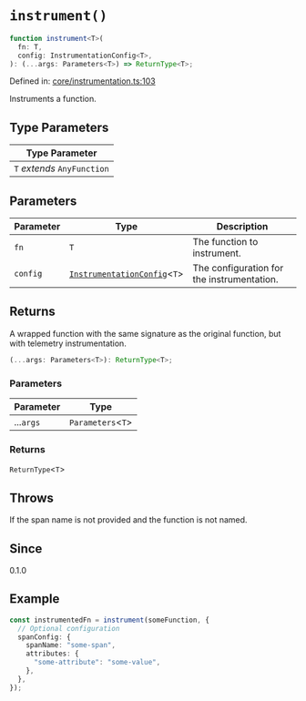 # `instrument()`

```ts
function instrument<T>(
  fn: T,
  config: InstrumentationConfig<T>,
): (...args: Parameters<T>) => ReturnType<T>;
```

Defined in: [core/instrumentation.ts:103](https://github.com/adobe/aio-lib-telemetry/blob/b7459bc16d246bc755238cf4edba48b0006bfd42/source/core/instrumentation.ts#L103)

Instruments a function.

## Type Parameters

| Type Parameter              |
| --------------------------- |
| `T` _extends_ `AnyFunction` |

## Parameters

| Parameter | Type                                                                     | Description                                |
| --------- | ------------------------------------------------------------------------ | ------------------------------------------ |
| `fn`      | `T`                                                                      | The function to instrument.                |
| `config`  | [`InstrumentationConfig`](../interfaces/InstrumentationConfig.md)\<`T`\> | The configuration for the instrumentation. |

## Returns

A wrapped function with the same signature as the original function, but with telemetry instrumentation.

```ts
(...args: Parameters<T>): ReturnType<T>;
```

### Parameters

| Parameter | Type                |
| --------- | ------------------- |
| ...`args` | `Parameters`\<`T`\> |

### Returns

`ReturnType`\<`T`\>

## Throws

If the span name is not provided and the function is not named.

## Since

0.1.0

## Example

```ts
const instrumentedFn = instrument(someFunction, {
  // Optional configuration
  spanConfig: {
    spanName: "some-span",
    attributes: {
      "some-attribute": "some-value",
    },
  },
});
```
